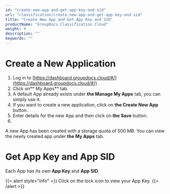 ```yaml
---
id: "create-new-app-and-get-app-key-and-sid"
url: "classification/create-new-app-and-get-app-key-and-sid"
title: "Create New App and Get App Key and SID"
productName: "GroupDocs.Classification Cloud"
weight: 9
description: ""
keywords: ""
---
```







# Create a New Application #

1. Log in to [https://dashboard.groupdocs.cloud/#/](https://dashboard.groupdocs.cloud/#/)
1. Click on** My Apps** tab.
1. A default App already exists under **the Manage My Apps** tab, you can simply use it.
1. If you want to create a new application, click on **the Create New App** button.
1. Enter details for the new App and then click on **the Save** button.
1. 
A new App has been created with a storage quota of 500 MB. You can view the newly created app under **the My Apps** tab.


# Get App Key and App SID #

Each App has its own **App Key** and **App SID**.

{{< alert style="info" >}}
Click on the lock icon to view your App Key.
{{< /alert >}}